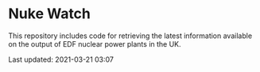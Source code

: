 # Nuke Watch

This repository includes code for retrieving the latest information available on the output of EDF nuclear power plants in the UK.

Last updated: 2021-03-21 03:07